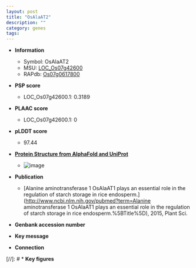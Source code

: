 ```yaml
---
layout: post
title: "OsAlaAT2"
description: ""
category: genes
tags: 
---
```


* **Information**  
    + Symbol: OsAlaAT2  
    + MSU: [LOC_Os07g42600](http://rice.plantbiology.msu.edu/cgi-bin/ORF_infopage.cgi?orf=LOC_Os07g42600)  
    + RAPdb: [Os07g0617800](http://rapdb.dna.affrc.go.jp/viewer/gbrowse_details/irgsp1?name=Os07g0617800)  

* **PSP score**  
    + LOC_Os07g42600.1: 0.3189 

* **PLAAC score**  
    + LOC_Os07g42600.1: 0 

* **pLDDT score**
    + 97.44

* **[Protein Structure from AlphaFold and UniProt](https://www.uniprot.org/uniprotkb/Q0D4M5/entry#structure)**
    + ![image](https://ricepsp.github.io/images/Q0/AF-Q0D4M5-F1.png)

* **Publication**  
    + [Alanine aminotransferase 1 OsAlaAT1 plays an essential role in the regulation of starch storage in rice endosperm.](http://www.ncbi.nlm.nih.gov/pubmed?term=Alanine aminotransferase 1 OsAlaAT1 plays an essential role in the regulation of starch storage in rice endosperm.%5BTitle%5D), 2015, Plant Sci.

* **Genbank accession number**  

* **Key message**  

* **Connection**  

[//]: # * **Key figures**  


